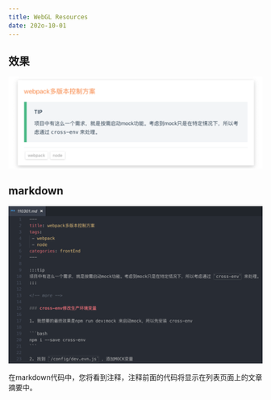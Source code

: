 ```yaml
---
title: WebGL Resources
date: 202o-10-01
---
```


## 效果

![2.png](../images/11.png)

## markdown

![1.png](../images/12.png)

在markdown代码中，您将看到注释，注释前面的代码将显示在列表页面上的文章摘要中。